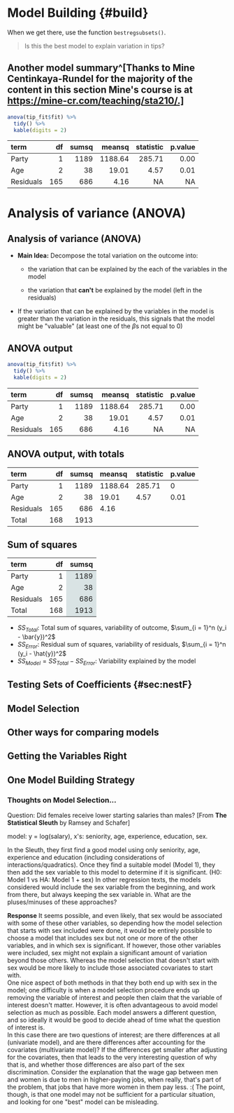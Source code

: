 # Model Building {#build}




When we get there, use the function `bestregsubsets()`.

> Is this the best model to explain variation in tips?


## Another model summary^[Thanks to Mine Centinkaya-Rundel for the majority of the content in this section  Mine's course is at https://mine-cr.com/teaching/sta210/.]








```r
anova(tip_fit$fit) %>%
  tidy() %>%
  kable(digits = 2)
```



|term      |  df| sumsq|  meansq| statistic| p.value|
|:---------|---:|-----:|-------:|---------:|-------:|
|Party     |   1|  1189| 1188.64|    285.71|    0.00|
|Age       |   2|    38|   19.01|      4.57|    0.01|
|Residuals | 165|   686|    4.16|        NA|      NA|

# Analysis of variance (ANOVA)

## Analysis of variance (ANOVA)

-   **Main Idea:** Decompose the total variation on the outcome into:
    -   the variation that can be explained by the each of the variables in the model

    -   the variation that **can't** be explained by the model (left in the residuals)
-   If the variation that can be explained by the variables in the model is greater than the variation in the residuals, this signals that the model might be "valuable" (at least one of the $\beta$s not equal to 0)

## ANOVA output


```r
anova(tip_fit$fit) %>%
  tidy() %>%
  kable(digits = 2)
```



|term      |  df| sumsq|  meansq| statistic| p.value|
|:---------|---:|-----:|-------:|---------:|-------:|
|Party     |   1|  1189| 1188.64|    285.71|    0.00|
|Age       |   2|    38|   19.01|      4.57|    0.01|
|Residuals | 165|   686|    4.16|        NA|      NA|

## ANOVA output, with totals


|term      |  df| sumsq|meansq  |statistic |p.value |
|:---------|---:|-----:|:-------|:---------|:-------|
|Party     |   1|  1189|1188.64 |285.71    |0       |
|Age       |   2|    38|19.01   |4.57      |0.01    |
|Residuals | 165|   686|4.16    |          |        |
|Total     | 168|  1913|        |          |        |

## Sum of squares

<table>
 <thead>
  <tr>
   <th style="text-align:left;"> term </th>
   <th style="text-align:right;"> df </th>
   <th style="text-align:right;"> sumsq </th>
  </tr>
 </thead>
<tbody>
  <tr>
   <td style="text-align:left;"> Party </td>
   <td style="text-align:right;"> 1 </td>
   <td style="text-align:right;background-color: #D9E3E4 !important;"> 1189 </td>
  </tr>
  <tr>
   <td style="text-align:left;"> Age </td>
   <td style="text-align:right;"> 2 </td>
   <td style="text-align:right;background-color: #D9E3E4 !important;"> 38 </td>
  </tr>
  <tr>
   <td style="text-align:left;"> Residuals </td>
   <td style="text-align:right;"> 165 </td>
   <td style="text-align:right;background-color: #D9E3E4 !important;"> 686 </td>
  </tr>
  <tr>
   <td style="text-align:left;"> Total </td>
   <td style="text-align:right;"> 168 </td>
   <td style="text-align:right;background-color: #D9E3E4 !important;"> 1913 </td>
  </tr>
</tbody>
</table>


-   $SS_{Total}$: Total sum of squares, variability of outcome, $\sum_{i = 1}^n (y_i - \bar{y})^2$
-   $SS_{Error}$: Residual sum of squares, variability of residuals, $\sum_{i = 1}^n (y_i - \hat{y})^2$
-   $SS_{Model} = SS_{Total} - SS_{Error}$: Variability explained by the model



## Testing Sets of Coefficients {#sec:nestF}

## Model Selection

## Other ways for comparing models

## Getting the Variables Right

## One Model Building Strategy

### Thoughts on Model Selection...

Question: Did females receive lower starting salaries than males?  [From **The Statistical Sleuth** by Ramsey and Schafer]

model:  y = log(salary), x's: seniority, age, experience, education, sex.

In the Sleuth, they first find a good model using only seniority, age, experience and education (including considerations of interactions/quadratics). Once they find a suitable model (Model 1), they then add the sex variable to this model to determine if it is significant. (H0: Model 1 vs HA: Model 1 + sex)  In other regression texts, the models considered would include the sex variable from the beginning, and work from there, but always keeping the sex variable in.  What are the pluses/minuses of these approaches?

**Response**  It seems possible, and even likely, that sex would be associated with some of these other variables, so depending how the model selection that starts with sex included were done, it would be entirely possible to choose a model that includes sex but not one or more of the other variables, and in which sex is significant. If however, those other variables were included, sex might not explain a significant amount of variation beyond those others. Whereas the model selection that doesn't start with sex would be more likely to include those associated covariates to start with.  
One nice aspect of both methods in that they both end up with sex in the model; one difficulty is when a model selection procedure ends up removing the variable of interest and people then claim that the variable of interest doesn't matter.  However, it is often advantageous to avoid model selection as much as possible. Each model answers a different question, and so ideally it would be good to decide ahead of time what the question of interest is.  
In this case there are two questions of interest; are there differences at all (univariate model), and are there differences after accounting for the covariates (multivariate model)? If the differences get smaller after adjusting for the covariates, then that leads to the very interesting question of why that is, and whether those differences are also part of the sex discrimination. Consider the explanation that the wage gap between men and women is due to men in higher-paying jobs, when really, that's part of the problem, that jobs that have more women in them pay less. :( The point, though, is that one model may not be sufficient for a particular situation, and looking for one "best" model can be misleading.


